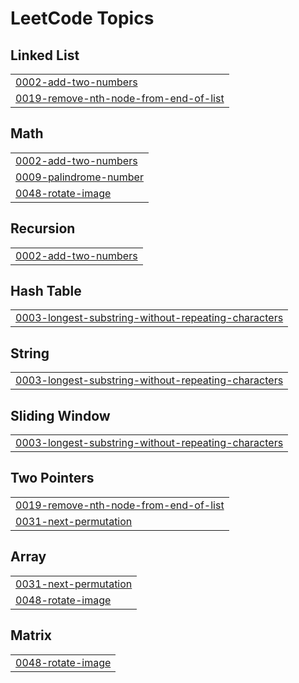 
<!---LeetCode Topics Start-->
# LeetCode Topics
## Linked List
|  |
| ------- |
| [0002-add-two-numbers](https://github.com/biswa-rx/LeetCode/tree/master/0002-add-two-numbers) |
| [0019-remove-nth-node-from-end-of-list](https://github.com/biswa-rx/LeetCode/tree/master/0019-remove-nth-node-from-end-of-list) |
## Math
|  |
| ------- |
| [0002-add-two-numbers](https://github.com/biswa-rx/LeetCode/tree/master/0002-add-two-numbers) |
| [0009-palindrome-number](https://github.com/biswa-rx/LeetCode/tree/master/0009-palindrome-number) |
| [0048-rotate-image](https://github.com/biswa-rx/LeetCode/tree/master/0048-rotate-image) |
## Recursion
|  |
| ------- |
| [0002-add-two-numbers](https://github.com/biswa-rx/LeetCode/tree/master/0002-add-two-numbers) |
## Hash Table
|  |
| ------- |
| [0003-longest-substring-without-repeating-characters](https://github.com/biswa-rx/LeetCode/tree/master/0003-longest-substring-without-repeating-characters) |
## String
|  |
| ------- |
| [0003-longest-substring-without-repeating-characters](https://github.com/biswa-rx/LeetCode/tree/master/0003-longest-substring-without-repeating-characters) |
## Sliding Window
|  |
| ------- |
| [0003-longest-substring-without-repeating-characters](https://github.com/biswa-rx/LeetCode/tree/master/0003-longest-substring-without-repeating-characters) |
## Two Pointers
|  |
| ------- |
| [0019-remove-nth-node-from-end-of-list](https://github.com/biswa-rx/LeetCode/tree/master/0019-remove-nth-node-from-end-of-list) |
| [0031-next-permutation](https://github.com/biswa-rx/LeetCode/tree/master/0031-next-permutation) |
## Array
|  |
| ------- |
| [0031-next-permutation](https://github.com/biswa-rx/LeetCode/tree/master/0031-next-permutation) |
| [0048-rotate-image](https://github.com/biswa-rx/LeetCode/tree/master/0048-rotate-image) |
## Matrix
|  |
| ------- |
| [0048-rotate-image](https://github.com/biswa-rx/LeetCode/tree/master/0048-rotate-image) |
<!---LeetCode Topics End-->
